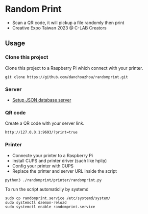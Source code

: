# Random Print
- Scan a QR code, it will pickup a file randomly then print
- Creative Expo Taiwan 2023 @ C-LAB Creators
## Usage
### Clone this project
Clone this project to a Raspberry Pi which connect with your printer.
```
git clone https://github.com/danchouzhou/randomprint.git
```
### Server
- [Setup JSON database server](https://github.com/danchouzhou/http_json_db)
### QR code
Create a QR code with your server link.
```
http://127.0.0.1:9693/?print=true
```
### Printer
- Connecte your printer to a Raspberry Pi
- Install CUPS and printer driver (such like hplip)
- Config your printer with CUPS
- Replace the printer and server URL inside the script
```
python3 ./randomprint/printer/randomprint.py
```
To run the script automaticlly by systemd
```
sudo cp randomprint.service /etc/systemd/system/
sudo systemctl daemon-reload
sudo systemctl enable randomprint.service
```